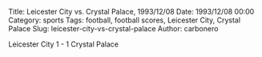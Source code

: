Title: Leicester City vs. Crystal Palace, 1993/12/08
Date: 1993/12/08 00:00
Category: sports
Tags: football, football scores, Leicester City, Crystal Palace
Slug: leicester-city-vs-crystal-palace
Author: carbonero


Leicester City 1 - 1 Crystal Palace
